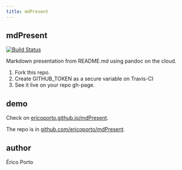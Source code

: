 ```yaml
---
title: mdPresent
---
```


## mdPresent

 [![Build Status](https://travis-ci.org/ericoporto/mdPresent.svg?branch=master)](https://travis-ci.org/ericoporto/mdPresent)

Markdown presentation from README.md using pandoc on the cloud. 

1. Fork this repo.
2. Create GITHUB_TOKEN as a secure variable on Travis-CI
3. See it live on your repo gh-page.


## demo

Check on [ericoporto.github.io/mdPresent](https://ericoporto.github.io/mdPresent).

The repo is in [github.com/ericoporto/mdPresent](https://github.com/ericoporto/mdPresent).


## author 

Érico Porto 
